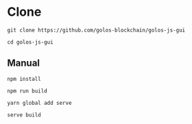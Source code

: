 # Clone

```
git clone https://github.com/golos-blockchain/golos-js-gui

cd golos-js-gui
```

## Manual

```
npm install

npm run build

yarn global add serve

serve build
```
